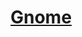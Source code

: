 ﻿---
!LinkItem
Link: gnome_hd.md
NameLink: <!--NameLink-->[Gnome](hd_gnome.md)<!--/NameLink-->
Id: races_hd.md#gnome
ParentLink: races_hd.md#races
Name: Gnome
ParentName: Races
AltName: '[Gnome](#)'
Attributes: {}
AttributesDictionary: >+
  {}

---




# [Gnome](hd_gnome.md)



